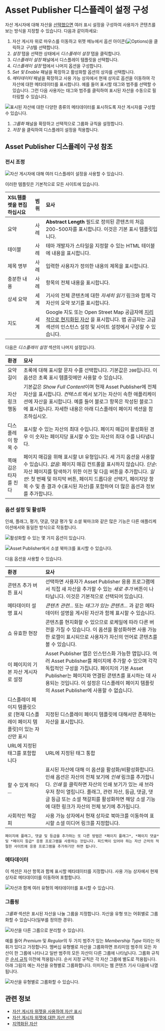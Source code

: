 # Asset Publisher 디스플레이 설정 구성

자산 게시자에 대해 자산을 [선택했으면](./selecting-assets-in-the-asset-publisher-widget.md) 여러 표시 설정을 구성하여 사용자가 콘텐츠를 보는 방식을 지정할 수 있습니다. 다음과 같이하세요:

1. 자산 게시자 위로 마우스를 이동하고 위젯 메뉴에서 옵션 아이콘(![Options](../../../images/icon-app-options.png))을 클릭하고 *구성*를 선택합니다.
1. *설정* 탭을 선택한 상태에서 *디스플레이 설정* 탭을 클릭합니다.
1. *디스플레이 설정* 패널에서 디스플레이 템플릿을 선택합니다.
1. *디스플레이 설정* 탭에서 나머지 옵션을 구성합니다.
1. *Set 및 Enable* 패널을 확장하고 활성화할 옵션의 상자를 선택합니다.
1. *메타데이터* 패널을 확장하고 사용 가능 상자에서 현재 상자로 옵션을 이동하여 각 자산에 대한 메타데이터를 표시합니다. 예를 들어 표시할 태그와 범주를 선택할 수 있습니다. 그런 다음 사용자는 태그와 범주를 클릭하여 표시된 자산을 수동으로 필터링할 수 있습니다.

  ![표시된 자산에 대한 다양한 종류의 메타데이터를 표시하도록 자산 게시자를 구성할 수 있습니다.](./configuring-asset-publisher-display-settings/images/04.png)

1. *그룹화* 패널을 확장하고 선택적으로 그룹화 규칙을 설정합니다.
1. *저장* 을 클릭하여 디스플레이 설정을 적용합니다.

## Asset Publisher 디스플레이 구성 참조

### 전시 조정

![자산 게시자에 대해 여러 디스플레이 설정을 사용할 수 있습니다.](./configuring-asset-publisher-display-settings/images/01.png)

이러한 템플릿은 기본적으로 모든 사이트에 있습니다.

| XSL템플렛을 편집하십시요 | 범위 | 묘사                                                                                                                                                                                             |
|:-------------- |:-- |:---------------------------------------------------------------------------------------------------------------------------------------------------------------------------------------------- |
| 요약             | 사례 | **Abstract Length** 필드로 정의된 콘텐츠의 처음 200-500자를 표시합니다. 이것은 기본 표시 템플릿입니다.                                                                                                                         |
| 테이블            | 사례 | 테마 개발자가 스타일을 지정할 수 있는 HTML 테이블에 내용을 표시합니다.                                                                                                                                                     |
| 제목 명부          | 사례 | 입력한 사용자가 정의한 내용의 제목을 표시합니다.                                                                                                                                                                    |
| 충분한 내용         | 사례 | 항목의 전체 내용을 표시합니다.                                                                                                                                                                              |
| 상세 요약          | 세계 | 기사의 전체 콘텐츠에 대한 *자세히 읽기* 링크와 함께 각 자산의 요약 보기를 표시합니다.                                                                                                                                             |
| 지도             | 세계 | Google 지도 또는 Open Street Map 공급자에 [지리적으로 현지화된 자산](../../site-settings/site-content-configurations/configuring-geolocation-for-assets.md) 을 표시합니다. 맵 공급자는 고급 섹션의 인스턴스 설정 및 사이트 설정에서 구성할 수 있습니다. |

다음은 *디스플레이 설정* 섹션의 나머지 설정입니다.

| 환경          | 묘사                                                                                                                                                                                                          |
|:----------- |:----------------------------------------------------------------------------------------------------------------------------------------------------------------------------------------------------------- |
| 요약 길이       | 초록에 대해 표시할 문자 수를 선택합니다. 기본값은 `200`입니다. 이 옵션은 초록 표시 템플릿에만 사용할 수 있습니다.                                                                                                                                        |
| 자산 링크 행동    | 기본값은 *Show Full Content*이며 현재 Asset Publisher에 전체 자산을 표시합니다. *컨텍스트* 에서 보기는 자산이 속한 애플리케이션에 자산을 표시합니다. 예를 들어 블로그 항목은 작성된 블로그에 표시됩니다. 자세한 내용은 아래 디스플레이 페이지 섹션을 참조하십시오.                                         |
| 디스플레이 항목 수  | 표시할 수 있는 자산의 최대 수입니다. 페이지 매김이 활성화된 경우 이 숫자는 페이지당 표시할 수 있는 자산의 최대 수를 나타냅니다.                                                                                                                                  |
| 쪽매김은 타자를 친다 | 페이지 매김을 위해 표시할 UI 유형입니다. 세 가지 옵션을 사용할 수 있습니다. *없음*: 페이지 매김 컨트롤을 표시하지 않습니다. *단순*: 자산 페이지를 탐색하기 위한 이전 및 다음 버튼을 추가합니다. *일반*: 첫 번째 및 마지막 버튼, 페이지 드롭다운 선택기, 페이지당 항목 수 및 총 결과 수(표시된 자산)를 포함하여 더 많은 옵션과 정보를 추가합니다. |

### 옵션 설정 및 활성화

인쇄, 플래그, 평가, 댓글, 댓글 평가 및 소셜 북마크와 같은 많은 기능은 다른 애플리케이션에서와 동일한 방식으로 작동합니다.

![활성화할 수 있는 몇 가지 옵션이 있습니다.](./configuring-asset-publisher-display-settings/images/03.png)

![Asset Publisher에서 소셜 북마크를 표시할 수 있습니다.](./configuring-asset-publisher-display-settings/images/02.png)

다음 옵션을 사용할 수 있습니다.

| 환경                                            | 묘사                                                                                                                                                                                                 |
|:--------------------------------------------- |:-------------------------------------------------------------------------------------------------------------------------------------------------------------------------------------------------- |
| 콘텐츠 추가 버튼 표시                                  | 선택하면 사용자가 Asset Publisher 응용 프로그램에서 직접 새 자산을 추가할 수 있는 *새로 추가* 버튼이 나타납니다. 이것은 기본적으로 선택되어 있습니다.                                                                                                      |
| 메타데이터 설명 표시                                   | *콘텐츠 관련...* 또는 *태그가 있는 콘텐츠...* 과 같은 메타데이터 설명을 게시된 자산과 함께 표시할 수 있습니다.                                                                                                                               |
| 쇼 유효한 현장                                      | 콘텐츠를 현지화할 수 있으므로 로케일에 따라 다른 버전을 가질 수 있습니다. 이 옵션을 활성화하면 사용 가능한 로캘이 표시되므로 사용자가 자신의 언어로 콘텐츠를 볼 수 있습니다.                                                                                                |
| 이 페이지의 기본 자산 게시자로 설정                          | Asset Publisher 앱은 인스턴스화 가능한 앱입니다. 여러 Asset Publisher를 페이지에 추가할 수 있으며 각각 독립적인 구성을 가집니다. 페이지의 기본 Asset Publisher는 페이지와 연결된 콘텐츠를 표시하는 데 사용되는 것입니다. 이 설정은 디스플레이 페이지 템플릿의 Asset Publisher에 사용할 수 없습니다. |
| 디스플레이 페이지 템플릿으로 [현재 디스플레이 페이지 템플릿]이 있는 자산만 표시 | 지정된 디스플레이 페이지 템플릿에 대해서만 존재하는 자산을 표시합니다.                                                                                                                                                            |
| URL에 지정된 태그를 포함합니다                            | URL에 지정된 태그 통합                                                                                                                                                                                     |
| 할 수 있게 하다 ...                                 | 표시된 자산에 대해 이 옵션을 활성화/비활성화합니다. 인쇄 옵션은 자산의 전체 보기에 *인쇄* 링크를 추가합니다. *인쇄* 을 클릭하면 자산의 인쇄 보기가 있는 새 브라우저 창이 열립니다. 플래그, 관련 자산, 등급, 댓글, 댓글 등급 또는 소셜 책갈피를 활성화하면 해당 소셜 기능에 대한 링크가 자산의 전체 보기에 추가됩니다.            |
| 사회적인 책갈피                                      | 사용 가능 상자에서 현재 상자로 북마크를 이동하여 표시할 소셜 미디어 링크를 지정합니다.                                                                                                                                                  |

```{tip}
페이지에 플래그, 댓글 및 등급을 추가하는 또 다른 방법은 *페이지 플래그*, *페이지 댓글* 및 *페이지 등급* 응용 프로그램을 사용하는 것입니다. 피드백이 있어야 하는 자산 근처의 적절한 사이트에 응용 프로그램을 추가하기만 하면 됩니다.
```

### 메타데이터

이 섹션은 자산 항목과 함께 표시할 메타데이터를 지정합니다. 사용 가능 상자에서 현재 상자로 메타데이터를 이동하여 포함합니다.

![자산과 함께 여러 유형의 메타데이터를 표시할 수 있습니다.](./configuring-asset-publisher-display-settings/images/04.png)

### 그룹핑

*그룹화* 섹션은 표시된 자산을 나눌 그룹을 지정합니다. 자산을 유형 또는 어휘별로 그룹화할 수 있습니다(일부를 정의한 경우).

![자산을 다른 그룹으로 분리할 수 있습니다.](./configuring-asset-publisher-display-settings/images/05.png)

예를 들어 *Premium* 및 *Regular*의 두 가지 범주가 있는 *Membership Type* 이라는 어휘가 있다고 가정합니다. 멤버십 유형별로 자산을 그룹화하면 프리미엄 범주의 모든 자산이 한 그룹에 나타나고 일반 범주의 모든 자산이 다른 그룹에 나타납니다. 그룹화 규칙은 [순서 규칙](./selecting-assets-in-the-asset-publisher-widget.md#configuring-asset-display-ordering) 이전에 적용됩니다. 순서 지정 규칙은 각 자산 그룹에 별도로 적용됩니다. 아래 그림의 예는 자산을 유형별로 그룹화합니다. 이미지는 웹 콘텐츠 기사 다음에 나열됩니다.

![자산을 유형별로 그룹화할 수 있습니다.](./configuring-asset-publisher-display-settings/images/06.png)

## 관련 정보

- [자산 게시자 위젯을 사용하여 자산 표시](./displaying-assets-using-the-asset-publisher-widget.md)
- [자산 게시자 위젯에 대한 자산 선택](./selecting-assets-in-the-asset-publisher-widget.md)
- [지역화된 자산](../../site-settings/site-content-configurations/configuring-geolocation-for-assets.md)
